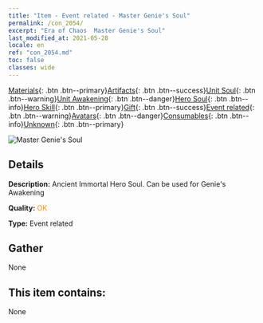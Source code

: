 ```yaml
---
title: "Item - Event related - Master Genie's Soul"
permalink: /con_2054/
excerpt: "Era of Chaos  Master Genie's Soul"
last_modified_at: 2021-05-28
locale: en
ref: "con_2054.md"
toc: false
classes: wide
---
```

 [Materials](/Items/){: .btn .btn--primary}[Artifacts](/Items/Artifacts/){: .btn .btn--success}[Unit Soul](/Items/UnitSoul/){: .btn .btn--warning}[Unit Awakening](/Items/UnitAwakening/){: .btn .btn--danger}[Hero Soul](/Items/HeroSoul/){: .btn .btn--info}[Hero Skill](/Items/HeroSkill/){: .btn .btn--primary}[Gift](/Items/Gift/){: .btn .btn--success}[Event related](/Items/Events/){: .btn .btn--warning}[Avatars](/Items/Avatars/){: .btn .btn--danger}[Consumables](/Items/Consumables/){: .btn .btn--info}[Unknown](/Items/Unknown/){: .btn .btn--primary}

 ![Master Genie's Soul](/images/t/juexing_605.jpg)

## Details
 **Description:** Ancient Immortal Hero Soul. Can be used for Genie's Awakening

 **Quality:** <span style="color: #FF8C00">OK</span>

 **Type:** Event related

## Gather

  None

## This item contains:

  None

